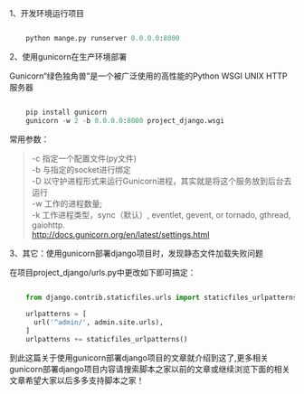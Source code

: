 1、开发环境运行项目

```python

    python mange.py runserver 0.0.0.0:8000
```

2、使用gunicorn在生产环境部署

Gunicorn“绿色独角兽”是一个被广泛使用的高性能的Python WSGI UNIX HTTP服务器

```python

    pip install gunicorn
    gunicorn -w 2 -b 0.0.0.0:8000 project_django.wsgi
```

常用参数：

> -c 指定一个配置文件(py文件)  
>  -b 与指定的socket进行绑定  
>  -D 以守护进程形式来运行Gunicorn进程，其实就是将这个服务放到后台去运行  
>  -w 工作的进程数量;  
>  -k 工作进程类型，sync（默认）, eventlet, gevent, or tornado, gthread, gaiohttp.  
>  http://docs.gunicorn.org/en/latest/settings.html

3、其它：使用gunicorn部署django项目时，发现静态文件加载失败问题

在项目project_django/urls.py中更改如下即可搞定：

```python

    from django.contrib.staticfiles.urls import staticfiles_urlpatterns
     
    urlpatterns = [
      url('^admin/', admin.site.urls),
    ]
    urlpatterns += staticfiles_urlpatterns()
```

到此这篇关于使用gunicorn部署django项目的文章就介绍到这了,更多相关gunicorn部署django项目内容请搜索脚本之家以前的文章或继续浏览下面的相关文章希望大家以后多多支持脚本之家！

